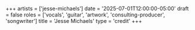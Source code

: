 +++
artists = ['jesse-michaels']
date = '2025-07-01T12:00:00-05:00'
draft = false
roles = ['vocals', 'guitar', 'artwork', 'consulting-producer', 'songwriter']
title = 'Jesse Michaels'
type = 'credit'
+++
